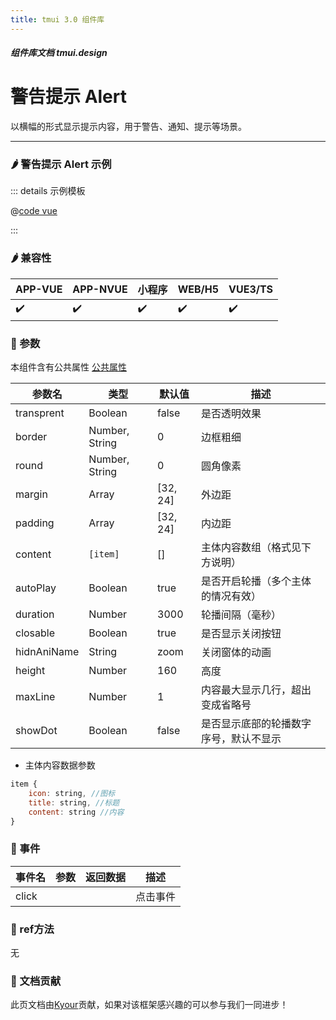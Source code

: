 ```yaml
---
title: tmui 3.0 组件库
---
```


<dirtoc></dirtoc>

##### 组件库文档 tmui.design

# 警告提示 Alert
以横幅的形式显示提示内容，用于警告、通知、提示等场景。

---

### :hot_pepper: 警告提示 Alert 示例

<webview url="https://tmui.design/h5/#/pages/fankui/alert"></webview>

::: details 示例模板

@[code vue](pages/fankui/alert.nvue)

:::

### :hot_pepper: 兼容性

| APP-VUE            | APP-NVUE           | 小程序                | WEB/H5             | VUE3/TS            |
|--------------------|--------------------|--------------------|--------------------|--------------------|
| :heavy_check_mark: | :heavy_check_mark: | :heavy_check_mark: | :heavy_check_mark: | :heavy_check_mark: |

### :seedling: 参数
本组件含有公共属性 [公共属性](/doc/spec/组件公共样式.md)

| 参数名         | 类型             | 默认值      | 描述                |
|-------------|----------------|----------|-------------------|
| transprent  | Boolean        | false    | 是否透明效果            |
| border      | Number, String | 0        | 边框粗细              |
| round       | Number, String | 0        | 圆角像素              |
| margin      | Array          | [32, 24] | 外边距               |
| padding     | Array          | [32, 24] | 内边距               |
| content     | `[item]`         | []       | 主体内容数组（格式见下方说明）   |
| autoPlay    | Boolean        | true     | 是否开启轮播（多个主体的情况有效） |
| duration    | Number         | 3000     | 轮播间隔（毫秒）          |
| closable    | Boolean        | true     | 是否显示关闭按钮          |
| hidnAniName | String         | zoom     | 关闭窗体的动画           |
| height      | Number         | 160      | 高度                |
| maxLine     | Number         | 1        | 内容最大显示几行，超出变成省略号  |
| showDot<Badge type="danger" text="v3.0.63+" vertical="middle" />     | Boolean        | false        | 是否显示底部的轮播数字序号，默认不显示  |

- 主体内容数据参数
```javascript
item {
    icon: string, //图标
    title: string, //标题
    content: string //内容
}
```

### :rose: 事件
| 事件名   | 参数  | 返回数据 | 描述   |
|-------|-----|------|------|
| click |     |      | 点击事件 |

### :green_salad: ref方法
无

### :couplekiss: 文档贡献
此页文档由[Kyour](https://github.com/kyour-cn)贡献，如果对该框架感兴趣的可以参与我们一同进步！
